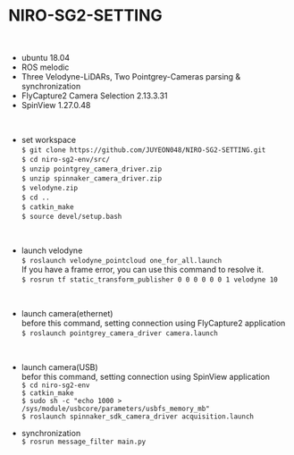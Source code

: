 # NIRO-SG2-SETTING

</br>

- ubuntu 18.04 </br>
- ROS melodic </br>
- Three Velodyne-LiDARs, Two Pointgrey-Cameras parsing & synchronization </br>
- FlyCapture2 Camera Selection 2.13.3.31 </br>
- SpinView 1.27.0.48 </br>

</br>

- set workspace </br>
`$ git clone https://github.com/JUYEON048/NIRO-SG2-SETTING.git` </br>
`$ cd niro-sg2-env/src/` </br>
`$ unzip pointgrey_camera_driver.zip` </br>
`$ unzip spinnaker_camera_driver.zip` </br>
`$ velodyne.zip` </br>
`$ cd .. ` </br>
`$ catkin_make` </br>
`$ source devel/setup.bash` </br>

</br>

- launch velodyne </br>
`$ roslaunch velodyne_pointcloud one_for_all.launch` </br>
If you have a frame error, you can use this command to resolve it. </br>
`$ rosrun tf static_transform_publisher 0 0 0 0 0 0 1 velodyne 10` </br>
</br>

- launch camera(ethernet) </br>
before this command, setting connection using FlyCapture2 application </br>
`$ roslaunch pointgrey_camera_driver camera.launch` </br>

</br>

- launch camera(USB) </br>
befor this command, setting connection using SpinView application </br>
`$ cd niro-sg2-env` </br>
`$ catkin_make` </br>
`$ sudo sh -c "echo 1000 > /sys/module/usbcore/parameters/usbfs_memory_mb"` </br>
`$ roslaunch spinnaker_sdk_camera_driver acquisition.launch` </br>

- synchronization </br>
`$ rosrun message_filter main.py` </br>
